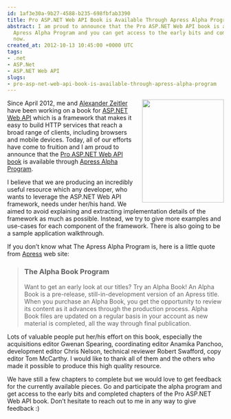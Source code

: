 ```yaml
---
id: 1af3e30a-9b27-4588-b235-698fbfab3390
title: Pro ASP.NET Web API Book is Available Through Apress Alpha Program
abstract: I am proud to announce that the Pro ASP.NET Web API book is available through
  Apress Alpha Program and you can get access to the early bits and completed chapters
  now.
created_at: 2012-10-13 10:45:00 +0000 UTC
tags:
- .net
- ASP.Net
- ASP.NET Web API
slugs:
- pro-asp-net-web-api-book-is-available-through-apress-alpha-program
---
```


<p><a title="Pro ASP.NET Web API Book" href="http://www.apress.com/9781430247258"><img style="float: right; margin: 0px 0px 10px 10px; display: inline;" align="right" src="http://www.apress.com/media/catalog/product/cache/9/image/9df78eab33525d08d6e5fb8d27136e95/A/9/A9781430247258-3d.png" width="190" height="240" /></a>Since April 2012, me and <a href="http://blog.alexonasp.net/">Alexander Zeitler</a> have been working on a book for <a href="http://www.asp.net/web-api">ASP.NET Web API</a> which is a framework that makes it easy to build HTTP services that reach a broad range of clients, including browsers and mobile devices. Today, all of our efforts have come to fruition and I am proud to announce that the <a href="http://www.apress.com/9781430247258">Pro ASP.NET Web API book</a> is available through <a href="http://www.apress.com/alpha-products">Apress Alpha Program</a>.</p>
<p>I believe that we are producing an incredibly useful resource which any developer, who wants to leverage the ASP.NET Web API framework, needs under her/his hand. We aimed to avoid explaining and extracting implementation details of the framework as much as possible. Instead, we try to give more examples and use-cases for each component of the framework. There is also going to be a sample application walkthrough.</p>
<p>If you don&rsquo;t know what The Apress Alpha Program is, here is a little quote from <a href="http://www.apress.com/">Apress</a> web site:</p>
<blockquote>
<h3>The Alpha Book Program</h3>
<p>Want to get an early look at our titles? Try an Alpha Book! An Alpha Book is a pre-release, still-in-development version of an Apress title. When you purchase an Alpha Book, you get the opportunity to review its content as it advances through the production process. Alpha Book files are updated on a regular basis in your account as new material is completed, all the way through final publication.</p>
</blockquote>
<p>Lots of valuable people put her/his effort on this book, especially the acquisitions editor Gwenan Spearing, coordinating editor Anamika Panchoo, development editor Chris Nelson, technical reviewer Robert Swafford, copy editor Tom McCarthy. I would like to thank all of them and the others who made it possible to produce this high quality resource.</p>
<p>We have still a few chapters to complete but we would love to get feedback for the currently available pieces. Go and participate the alpha program and get access to the early bits and completed chapters of the Pro ASP.NET Web API book. Don&rsquo;t hesitate to reach out to me in any way to give feedback :)</p>